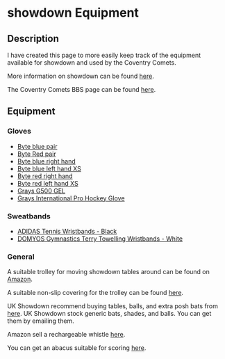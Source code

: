 # showdown Equipment

## Description

I have created this page to more easily keep track of the equipment available for showdown and used by the Coventry Comets.

More information on showdown can be found [here](https://britishblindsport.org.uk/az/showdown).

The Coventry Comets BBS page can be found [here](https://britishblindsport.org.uk/directory/coventry-comets-showdown-club).

## Equipment

### Gloves

- [Byte blue pair](https://www.decathlon.co.uk/p/mp/byte/byte-club-hockey-glove-pair-blue/_/R-p-938c6164-33f1-438c-8134-029280020c02?mc=938c6164-33f1-438c-8134-029280020c02_c5)
- [Byte Red pair](https://www.decathlon.co.uk/p/mp/byte/byte-club-hockey-glove-red-pair/_/R-p-297bed65-7b33-4790-b135-b822e9ab7abd)
- [Byte blue right hand](https://www.decathlon.co.uk/p/mp/byte/byte-club-hockey-glove-blue-right-hand/_/R-p-487c28bc-dfd2-4e14-b29d-eec400e55baa)
- [Byte blue left hand XS](https://www.decathlon.co.uk/p/mp/byte/byte-club-left-hand-hockey-glove-blue/_/R-p-6566cd38-247d-4344-9b00-1ca004dd7b0e?mc=6566cd38-247d-4344-9b00-1ca004dd7b0e_c5)
- [Byte red right hand](https://www.decathlon.co.uk/p/mp/byte/byte-club-hockey-glove-red-right-hand/_/R-p-5d0ff724-1d9d-4ef3-ae6f-31e63a7c67df?mc=5d0ff724-1d9d-4ef3-ae6f-31e63a7c67df_c14)
- [Byte red left hand XS](https://www.decathlon.co.uk/p/mp/byte/byte-club-left-hand-hockey-glove-red/_/R-p-bca449f1-fc35-4d03-af2d-aaf5b291d3b2?mc=bca449f1-fc35-4d03-af2d-aaf5b291d3b2_c14)
- [Grays G500 GEL](https://www.newitts.com/grays-g500-gel-hockey-gloves)
- [Grays International Pro Hockey Glove](mailto:sales@newitts.com)

### Sweatbands

- [ADIDAS Tennis Wristbands - Black](https://www.decathlon.co.uk/p/tennis-wristbands-black/_/R-p-X8741701)
- [DOMYOS Gymnastics Terry Towelling Wristbands - White](https://www.decathlon.co.uk/p/gymnastics-terry-towelling-wristbands-white/_/R-p-338502)

### General

A suitable trolley for moving showdown tables around can be found on [Amazon](https://www.amazon.co.uk/Drywall-Plasterboard-Trolley-factories-warehouses/dp/B0DCBYW7FH/ref=sr_1_24?content-id=amzn1.sym.ef09a250-d205-4fa1-90eb-3297dff95e02%3Aamzn1.sym.ef09a250-d205-4fa1-90eb-3297dff95e02&dib=eyJ2IjoiMSJ9.ASDdOZ9ULbjSrtzi1mSN5gJX9tXpg6ygaTofZwZHzVEpORBHhqjLjiHoBLlswZm04nZfoon4f9DZ4O2BORCipuUSQXqw2pzq1N4Un14ON7SF32j1s4DVmIBnKTYrqHU0nerI8LPv9oNvOvf7sukkHLzVun4QqCVrJVQQx1rDoxoVat4-pyu47PUYeE2PpTsV3fgLCOLKc2qTueTpZhJeeNtirTS98YYVxOuhGkQ6MJhNwVKW0ViGSuNBfeBmsijGxYoph0Alz0PKAYA15Veay1wg68Ejx32xnneTiotrGPg.BJsluAO1bZiDvVkroEi-0xzgabYp6e0SFJOGtcBwsdg&dib_tag=se&keywords=panel+trolley&nsdOptOutParam=true&pd_rd_r=0b56ae65-0cfc-4dd9-9ac3-49d1d199ed37&pd_rd_w=vCz3s&pd_rd_wg=4ku1J&pf_rd_p=ef09a250-d205-4fa1-90eb-3297dff95e02&pf_rd_r=SX33G7BGZ3221Y1A2VSH&qid=1727291248&sr=8-24&ufe=app_do%3Aamzn1.fos.d7e5a2de-8759-4da3-993c-d11b6e3d217f).

A suitable non-slip covering for the trolley can be found [here](https://www.amazon.co.uk/Auckpure-Multipurpose-Non-Slip-80X130CM-Waterproof/dp/B08F41ZVYM/ref=sr_1_5?crid=333BD6UPHM93N&dib=eyJ2IjoiMSJ9.yW1nwjN1qACDVZhA8Xlh9-uMPld9ev4X5UZiIM0qdrt1up23AYibMHVY9IHb5MPwRPj5UfQmF-a_QQfAwOCI2JXJJjOylU1K224wUqcwoCRISuU_Ng_s9KnFvCEaqgSVFoiVezX2LU4BogZcogidaxsOF17f5bp0Pkuq8mbBFWJiFXTWJtUKzXfZVhdH0V7i2CmADItzoDfyDmLvSUiLX5N7O6FkDLITQFAsrhnn1dVthUqh872ZWnTijaA5SuDhBp_rSKBq8z0YpnEYEJrMHh1b4Ip2iR5agDiPQY2_OD0.yLBPt-rc4Vf3ytVm2BzeZZO6_akXT7IRyvtS29FVHJU&dib_tag=se&keywords=non%2Bslip%2Bmatt&qid=1732265080&sprefix=non%2Bslip%2Bmatt%2Caps%2C117&sr=8-5&th=1).

UK Showdown recommend buying tables, balls, and extra posh bats from [here](http://www.showdown-stoly.com/en/parameters.php). UK Showdown stock generic bats, shades, and balls. You can get them by emailing them.

Amazon sell a rechargeable whistle [here](https://www.amazon.co.uk/dp/B0CRBHH2CG?ref=ppx_yo2ov_dt_b_fed_asin_title&th=1).

You can get an abacus suitable for scoring [here](https://www.amazon.co.uk/Mathematical-Calculation-Calculating-Arithmetic-Mathematic/dp/B086JNC8PF/ref=sxin_15_pa_sp_search_thematic_sspa?content-id=amzn1.sym.53eb810c-a9e1-4b5a-8dea-dcfb4bc54067%3Aamzn1.sym.53eb810c-a9e1-4b5a-8dea-dcfb4bc54067&crid=1TAYXJX7PEFFK&cv_ct_cx=abacus&keywords=abacus&nsdOptOutParam=true&pd_rd_i=B086JNC8PF&pd_rd_r=09e25296-efd1-406c-8dd8-47c89e6178b5&pd_rd_w=Cjjsv&pd_rd_wg=dMXNW&pf_rd_p=53eb810c-a9e1-4b5a-8dea-dcfb4bc54067&pf_rd_r=04RVNFTS09V2ZCM8S0WE&qid=1737622955&sbo=RZvfv%2F%2FHxDF%2BO5021pAnSA%3D%3D&sprefix=abacus%2Caps%2C91&sr=1-2-76163601-3bc5-4bd6-b454-ded14c50366a-spons&sp_csd=d2lkZ2V0TmFtZT1zcF9zZWFyY2hfdGhlbWF0aWM&th=1).
